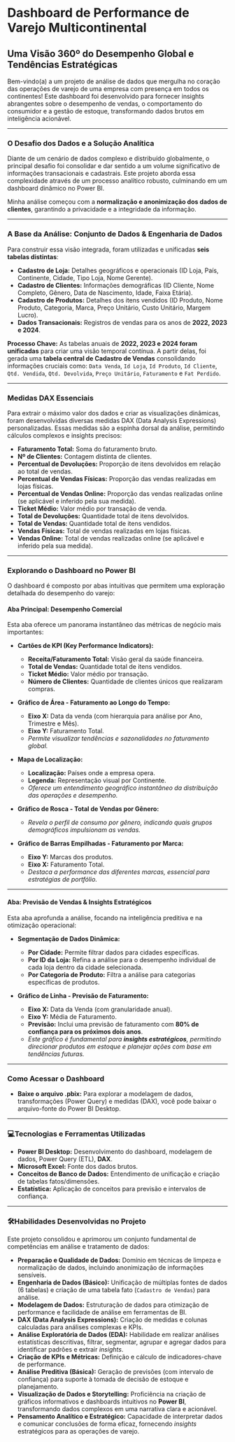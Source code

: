 # **Dashboard de Performance de Varejo Multicontinental**

## **Uma Visão 360º do Desempenho Global e Tendências Estratégicas**

Bem-vindo(a) a um projeto de análise de dados que mergulha no coração das operações de varejo de uma empresa com presença em todos os continentes! Este dashboard foi desenvolvido para fornecer insights abrangentes sobre o desempenho de vendas, o comportamento do consumidor e a gestão de estoque, transformando dados brutos em inteligência acionável.

---

### **O Desafio dos Dados e a Solução Analítica**

Diante de um cenário de dados complexo e distribuído globalmente, o principal desafio foi consolidar e dar sentido a um volume significativo de informações transacionais e cadastrais. Este projeto aborda essa complexidade através de um processo analítico robusto, culminando em um dashboard dinâmico no Power BI.

Minha análise começou com a **normalização e anonimização dos dados de clientes**, garantindo a privacidade e a integridade da informação.

---

### **A Base da Análise: Conjunto de Dados & Engenharia de Dados**

Para construir essa visão integrada, foram utilizadas e unificadas **seis tabelas distintas**:

* **Cadastro de Loja:** Detalhes geográficos e operacionais (ID Loja, País, Continente, Cidade, Tipo Loja, Nome Gerente).
* **Cadastro de Clientes:** Informações demográficas (ID Cliente, Nome Completo, Gênero, Data de Nascimento, Idade, Faixa Etária).
* **Cadastro de Produtos:** Detalhes dos itens vendidos (ID Produto, Nome Produto, Categoria, Marca, Preço Unitário, Custo Unitário, Margem Lucro).
* **Dados Transacionais:** Registros de vendas para os anos de **2022, 2023 e 2024**.

**Processo Chave:**
As tabelas anuais de **2022, 2023 e 2024 foram unificadas** para criar uma visão temporal contínua. A partir delas, foi gerada uma **tabela central de Cadastro de Vendas** consolidando informações cruciais como: `Data Venda`, `Id Loja`, `Id Produto`, `Id Cliente`, `Qtd. Vendida`, `Qtd. Devolvida`, `Preço Unitário`, `Faturamento` e `Fat Perdido`.

---

### **Medidas DAX Essenciais**

Para extrair o máximo valor dos dados e criar as visualizações dinâmicas, foram desenvolvidas diversas medidas DAX (Data Analysis Expressions) personalizadas. Essas medidas são a espinha dorsal da análise, permitindo cálculos complexos e insights precisos:

* **Faturamento Total:** Soma do faturamento bruto.
* **Nº de Clientes:** Contagem distinta de clientes.
* **Percentual de Devoluções:** Proporção de itens devolvidos em relação ao total de vendas.
* **Percentual de Vendas Físicas:** Proporção das vendas realizadas em lojas físicas.
* **Percentual de Vendas Online:** Proporção das vendas realizadas online (se aplicável e inferido pela sua medida).
* **Ticket Médio:** Valor médio por transação de venda.
* **Total de Devoluções:** Quantidade total de itens devolvidos.
* **Total de Vendas:** Quantidade total de itens vendidos.
* **Vendas Físicas:** Total de vendas realizadas em lojas físicas.
* **Vendas Online:** Total de vendas realizadas online (se aplicável e inferido pela sua medida).

---

### **Explorando o Dashboard no Power BI**

O dashboard é composto por abas intuitivas que permitem uma exploração detalhada do desempenho do varejo:

#### **Aba Principal: Desempenho Comercial**

Esta aba oferece um panorama instantâneo das métricas de negócio mais importantes:

* **Cartões de KPI (Key Performance Indicators):**
    * **Receita/Faturamento Total:** Visão geral da saúde financeira.
    * **Total de Vendas:** Quantidade total de itens vendidos.
    * **Ticket Médio:** Valor médio por transação.
    * **Número de Clientes:** Quantidade de clientes únicos que realizaram compras.

* **Gráfico de Área - Faturamento ao Longo do Tempo:**
    * **Eixo X:** Data da venda (com hierarquia para análise por Ano, Trimestre e Mês).
    * **Eixo Y:** Faturamento Total.
    * *Permite visualizar tendências e sazonalidades no faturamento global.*

* **Mapa de Localização:**
    * **Localização:** Países onde a empresa opera.
    * **Legenda:** Representação visual por Continente.
    * *Oferece um entendimento geográfico instantâneo da distribuição das operações e desempenho.*

* **Gráfico de Rosca - Total de Vendas por Gênero:**
    * *Revela o perfil de consumo por gênero, indicando quais grupos demográficos impulsionam as vendas.*

* **Gráfico de Barras Empilhadas - Faturamento por Marca:**
    * **Eixo Y:** Marcas dos produtos.
    * **Eixo X:** Faturamento Total.
    * *Destaca a performance das diferentes marcas, essencial para estratégias de portfólio.*

---

#### **Aba: Previsão de Vendas & Insights Estratégicos**

Esta aba aprofunda a análise, focando na inteligência preditiva e na otimização operacional:

* **Segmentação de Dados Dinâmica:**
    * **Por Cidade:** Permite filtrar dados para cidades específicas.
    * **Por ID da Loja:** Refina a análise para o desempenho individual de cada loja dentro da cidade selecionada.
    * **Por Categoria de Produto:** Filtra a análise para categorias específicas de produtos.

* **Gráfico de Linha - Previsão de Faturamento:**
    * **Eixo X:** Data da Venda (com granularidade anual).
    * **Eixo Y:** Média de Faturamento.
    * **Previsão:** Inclui uma previsão de faturamento com **80% de confiança para os próximos dois anos**.
    * *Este gráfico é fundamental para **insights estratégicos**, permitindo direcionar produtos em estoque e planejar ações com base em tendências futuras.*

---

### **Como Acessar o Dashboard**


* **Baixe o arquivo .pbix:**
    Para explorar a modelagem de dados, transformações (Power Query) e medidas (DAX), você pode baixar o arquivo-fonte do Power BI Desktop.
  

---

### **:computer:Tecnologias e Ferramentas Utilizadas**

* **Power BI Desktop:** Desenvolvimento do dashboard, modelagem de dados, Power Query (ETL), **DAX**.
* **Microsoft Excel:** Fonte dos dados brutos.
* **Conceitos de Banco de Dados:** Entendimento de unificação e criação de tabelas fatos/dimensões.
* **Estatística:** Aplicação de conceitos para previsão e intervalos de confiança.

  
---

### **:hammer_and_wrench:Habilidades Desenvolvidas no Projeto**

Este projeto consolidou e aprimorou um conjunto fundamental de competências em análise e tratamento de dados:

* **Preparação e Qualidade de Dados:** Domínio em técnicas de limpeza e normalização de dados, incluindo anonimização de informações sensíveis.
* **Engenharia de Dados (Básico):** Unificação de múltiplas fontes de dados (6 tabelas) e criação de uma tabela fato (`Cadastro de Vendas`) para análise.
* **Modelagem de Dados:** Estruturação de dados para otimização de performance e facilidade de análise em ferramentas de BI.
* **DAX (Data Analysis Expressions):** Criação de medidas e colunas calculadas para análises complexas e KPIs.
* **Análise Exploratória de Dados (EDA):** Habilidade em realizar análises estatísticas descritivas, filtrar, segmentar, agrupar e agregar dados para identificar padrões e extrair *insights*.
* **Criação de KPIs e Métricas:** Definição e cálculo de indicadores-chave de performance.
* **Análise Preditiva (Básica):** Geração de previsões (com intervalo de confiança) para suporte à tomada de decisão de estoque e planejamento.
* **Visualização de Dados e Storytelling:** Proficiência na criação de gráficos informativos e dashboards intuitivos no **Power BI**, transformando dados complexos em uma narrativa clara e acionável.
* **Pensamento Analítico e Estratégico:** Capacidade de interpretar dados e comunicar conclusões de forma eficaz, fornecendo *insights* estratégicos para as operações de varejo.



